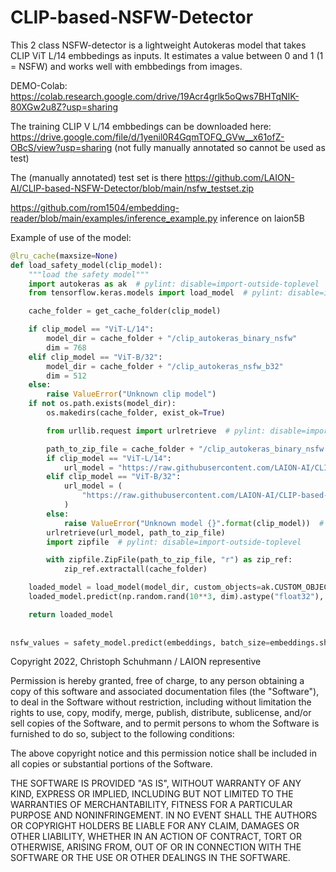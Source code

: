 # CLIP-based-NSFW-Detector

This 2 class NSFW-detector is a lightweight Autokeras model that takes CLIP ViT L/14 embbedings as inputs.
It estimates a value between 0 and 1 (1 = NSFW) and works well with embbedings from images.

DEMO-Colab:
https://colab.research.google.com/drive/19Acr4grlk5oQws7BHTqNIK-80XGw2u8Z?usp=sharing

The training CLIP V L/14 embbedings can be downloaded here:
https://drive.google.com/file/d/1yenil0R4GqmTOFQ_GVw__x61ofZ-OBcS/view?usp=sharing (not fully manually annotated so cannot be used as test)


The (manually annotated) test set is there https://github.com/LAION-AI/CLIP-based-NSFW-Detector/blob/main/nsfw_testset.zip

https://github.com/rom1504/embedding-reader/blob/main/examples/inference_example.py inference on laion5B

Example of use of the model:

```python
@lru_cache(maxsize=None)
def load_safety_model(clip_model):
    """load the safety model"""
    import autokeras as ak  # pylint: disable=import-outside-toplevel
    from tensorflow.keras.models import load_model  # pylint: disable=import-outside-toplevel

    cache_folder = get_cache_folder(clip_model)

    if clip_model == "ViT-L/14":
        model_dir = cache_folder + "/clip_autokeras_binary_nsfw"
        dim = 768
    elif clip_model == "ViT-B/32":
        model_dir = cache_folder + "/clip_autokeras_nsfw_b32"
        dim = 512
    else:
        raise ValueError("Unknown clip model")
    if not os.path.exists(model_dir):
        os.makedirs(cache_folder, exist_ok=True)

        from urllib.request import urlretrieve  # pylint: disable=import-outside-toplevel

        path_to_zip_file = cache_folder + "/clip_autokeras_binary_nsfw.zip"
        if clip_model == "ViT-L/14":
            url_model = "https://raw.githubusercontent.com/LAION-AI/CLIP-based-NSFW-Detector/main/clip_autokeras_binary_nsfw.zip"
        elif clip_model == "ViT-B/32":
            url_model = (
                "https://raw.githubusercontent.com/LAION-AI/CLIP-based-NSFW-Detector/main/clip_autokeras_nsfw_b32.zip"
            )
        else:
            raise ValueError("Unknown model {}".format(clip_model))  # pylint: disable=consider-using-f-string
        urlretrieve(url_model, path_to_zip_file)
        import zipfile  # pylint: disable=import-outside-toplevel

        with zipfile.ZipFile(path_to_zip_file, "r") as zip_ref:
            zip_ref.extractall(cache_folder)

    loaded_model = load_model(model_dir, custom_objects=ak.CUSTOM_OBJECTS)
    loaded_model.predict(np.random.rand(10**3, dim).astype("float32"), batch_size=10**3)

    return loaded_model
    
    
nsfw_values = safety_model.predict(embeddings, batch_size=embeddings.shape[0])
```


Copyright 2022, Christoph Schuhmann / LAION representive

Permission is hereby granted, free of charge, to any person obtaining a copy of this software and associated documentation files (the "Software"), to deal in the Software without restriction, including without limitation the rights to use, copy, modify, merge, publish, distribute, sublicense, and/or sell copies of the Software, and to permit persons to whom the Software is furnished to do so, subject to the following conditions:

The above copyright notice and this permission notice shall be included in all copies or substantial portions of the Software.

THE SOFTWARE IS PROVIDED "AS IS", WITHOUT WARRANTY OF ANY KIND, EXPRESS OR IMPLIED, INCLUDING BUT NOT LIMITED TO THE WARRANTIES OF MERCHANTABILITY, FITNESS FOR A PARTICULAR PURPOSE AND NONINFRINGEMENT. IN NO EVENT SHALL THE AUTHORS OR COPYRIGHT HOLDERS BE LIABLE FOR ANY CLAIM, DAMAGES OR OTHER LIABILITY, WHETHER IN AN ACTION OF CONTRACT, TORT OR OTHERWISE, ARISING FROM, OUT OF OR IN CONNECTION WITH THE SOFTWARE OR THE USE OR OTHER DEALINGS IN THE SOFTWARE.
